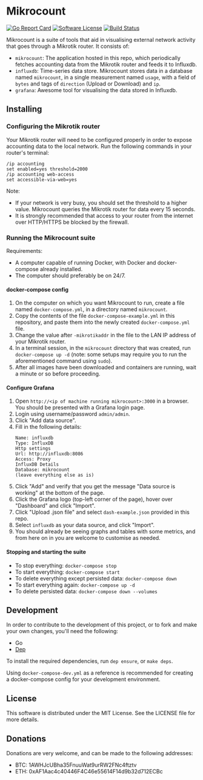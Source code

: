 # Mikrocount

[![Go Report Card](https://goreportcard.com/badge/github.com/johanmeiring/mikrocount)](https://goreportcard.com/report/github.com/johanmeiring/mikrocount) [![Software License](https://img.shields.io/badge/License-MIT-orange.svg?style=flat-round)](https://github.com/johanmeiring/mikrocount/blob/master/LICENSE) [![Build Status](https://travis-ci.org/johanmeiring/mikrocount.svg?branch=master)](https://travis-ci.org/johanmeiring/mikrocount)

Mikrocount is a suite of tools that aid in visualising external network activity that goes through a Mikrotik router.  It consists of:
* `mikrocount`: The application hosted in this repo, which periodically fetches accounting data from the Mikrotik router and feeds it to Influxdb.
* `influxdb`: Time-series data store.  Mikrocount stores data in a database named `mikrocount`, in a single measurement named `usage`, with a field of `bytes` and tags of `direction` (Upload or Download) and `ip`.
* `grafana`: Awesome tool for visualising the data stored in Influxdb.

## Installing
### Configuring the Mikrotik router
Your Mikrotik router will need to be configured properly in order to expose accounting data to the local network.  Run the following commands in your router's terminal:

```
/ip accounting
set enabled=yes threshold=2000
/ip accounting web-access
set accessible-via-web=yes
```

Note:
* If your network is very busy, you should set the threshold to a higher value.  Mikrocount queries the Mikrotik router for data every 15 seconds.
* It is strongly recommended that access to your router from the internet over HTTP/HTTPS be blocked by the firewall.

### Running the Mikrocount suite
Requirements:
* A computer capable of running Docker, with Docker and docker-compose already installed.
* The computer should preferably be on 24/7.

#### docker-compose config
1. On the computer on which you want Mikrocount to run, create a file named `docker-compose.yml`, in a directory named `mikrocount`.
1. Copy the contents of the file `docker-compose-example.yml` in this repository, and paste them into the newly created `docker-compose.yml` file.
1. Change the value after `-mikrotikaddr` in the file to the LAN IP address of your Mikrotik router.
1. In a terminal session, in the `mikrocount` directory that was created, run `docker-compose up -d` (note: some setups may require you to run the aforementioned command using `sudo`).
1. After all images have been downloaded and containers are running, wait a minute or so before proceeding.

#### Configure Grafana
1. Open `http://<ip of machine running mikrocount>:3000` in a browser.  You should be presented with a Grafana login page.
1. Login using username/password `admin/admin`.
1. Click "Add data source".
1. Fill in the following details:
    ```
    Name: influxdb
    Type: InfluxDB
    Http settings
    Url: http://influxdb:8086
    Access: Proxy
    InfluxDB Details
    Database: mikrocount
    (leave everything else as is)
    ```
1. Click "Add" and verify that you get the message "Data source is working" at the bottom of the page.
1. Click the Grafana logo (top-left corner of the page), hover over "Dashboard" and click "Import".
1. Click "Upload .json file" and select `dash-example.json` provided in this repo.
1. Select `influxdb` as your data source, and click "Import".
1. You should already be seeing graphs and tables with some metrics, and from here on in you are welcome to customise as needed.

#### Stopping and starting the suite
* To stop everything: `docker-compose stop`
* To start everything: `docker-compose start`
* To delete everything except persisted data: `docker-compose down`
* To start everything again: `docker-compose up -d`
* To delete persisted data: `docker-compose down --volumes`

## Development
In order to contribute to the development of this project, or to fork and make your own changes, you'll need the following:

* Go
* [Dep](https://github.com/golang/dep)

To install the required dependencies, run `dep ensure`, or `make deps`.

Using `docker-compose-dev.yml` as a reference is recommended for creating a docker-compose config for your development environment.

## License
This software is distributed under the MIT License.  See the LICENSE file for more details.

## Donations
Donations are very welcome, and can be made to the following addresses:
* BTC: 1AWHJcUBha35FnuuWat9urRW2FNc4ftztv
* ETH: 0xAF1Aac4c40446F4C46e55614F14d9b32d712ECBc
